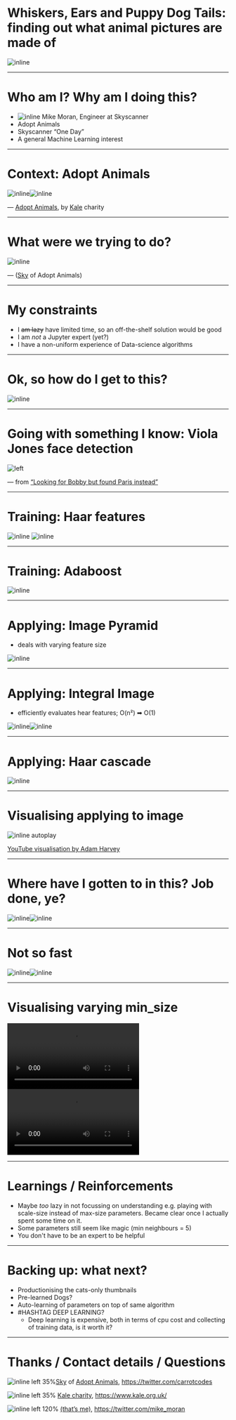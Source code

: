 # Whiskers, Ears and Puppy Dog Tails: finding out what animal pictures are made of

![inline](7a2aa472bbe9a7ecc1985a699c7fe90b973e9ac87f678f979743342f19840b31/thumbnail_medium_haar_cat2_eyes.jpg)

---

# Who am I? Why am I doing this?

* ![inline](bonce.jpg) Mike Moran, Engineer at Skyscanner
* Adopt Animals
* Skyscanner “One Day”
* A general Machine Learning interest

---

# Context: Adopt Animals

![inline](adopt_animals.png)![inline](kale-logo.png)


— [Adopt Animals](https://www.adoptanimals.io/), by [Kale](https://www.kale.org.uk/) charity


---

# What were we trying to do?

![inline](requirement.png)

— ([Sky](https://twitter.com/carrotcodes]) of Adopt Animals)

---

# My constraints

* I ~~am lazy~~ have limited time, so an off-the-shelf solution would be good
* I am *not* a Jupyter expert (yet?)
* I have a non-uniform experience of Data-science algorithms

---

# Ok, so how do I get to this?

![inline](7a2aa472bbe9a7ecc1985a699c7fe90b973e9ac87f678f979743342f19840b31/thumbnail_medium_haar_cat2_eyes.jpg)

---

# Going with something I know: Viola Jones face detection

![left](https://raw.githubusercontent.com/mikemoraned/selfies/master/examples/touristselfies/CLdKagoWoAA379-.faces.jpg)

— from [“Looking for Bobby but found Paris instead”](http://blog.houseofmoran.com/post/126043044893/looking-for-bobby-but-found-paris-instead)

---

# Training: Haar features

![inline](https://www.researchgate.net/profile/Nguyen_Thai-Nghe/publication/278783423/figure/fig2/AS:294390556839937@1447199586590/Haar-like-features-Source-opencvorg.png) ![inline](https://www.researchgate.net/profile/Tomas_Proscevicius2/publication/237049645/figure/fig1/AS:299454470082567@1448406917463/Haar-features-examples-for-face-detection.png)

---

# Training: Adaboost

![inline](https://slideplayer.com/slide/9092209/27/images/20/Algorithm+Adaboost+-+Example.jpg)

---

# Applying: Image Pyramid

* deals with varying feature size

![inline](https://www.pyimagesearch.com/wp-content/uploads/2015/03/pyramid_example.png)

---

# Applying: Integral Image

* efficiently evaluates hear features; O(n²) ➡ O(1)

![inline](https://computersciencesource.files.wordpress.com/2010/09/adding_2.png)![inline](https://upload.wikimedia.org/wikipedia/commons/thumb/5/58/Summed_area_table.png/220px-Summed_area_table.png)

---

# Applying: Haar cascade

![inline](http://lh5.ggpht.com/-ui_sWzegVLw/UDMAh6MKx8I/AAAAAAAAKxQ/wdgMMAZW0k0/image_thumb20.png?imgmax=800)

---

# Visualising applying to image

![inline autoplay](https://youtu.be/hPCTwxF0qf4?t=55s)

[YouTube visualisation by Adam Harvey]()

---

# Where have I gotten to in this? Job done, ye?

![inline](0b47f51b281802e5b262855dfe84419218df247a9c193ae339ef06774ae5b572/thumbnail_medium_haar_cat2_eyes.jpg)![inline](1c8ca65d3a8a7b547516208313caad43ba347ad9fe836dd68d4af1e05c59d7cf/thumbnail_medium_haar_cat2_eyes.jpg)

---

# Not so fast

![inline](3bc4d1542de3ff380b80713a9dbac2558348603f55b92f9d2ad69608a83d0792/thumbnail_medium_haar_cat2_eyes.jpg)![inline](57ac8ce8c5644c0e7e269a0dd54323d5c931130e5313ca4c6b19f4b42c26f091/thumbnail_medium_haar_cat2_eyes.jpg)


---

# Visualising varying min_size

![loop autoplay](summary_cat.avi)
![loop autoplay](summary_eye.avi)

---

# Learnings / Reinforcements

* Maybe *too* lazy in not focussing on understanding e.g. playing with scale-size instead of max-size parameters. Became clear once I actually spent some time on it.
* Some parameters still seem like magic (min neighbours = 5)
* You don't have to be an expert to be helpful

---

# Backing up: what next?

* Productionising the cats-only thumbnails
* Pre-learned Dogs?
* Auto-learning of parameters on top of same algorithm
* #HASHTAG DEEP LEARNING?
  * Deep learning is expensive, both in terms of cpu cost and collecting of training data, is it worth it?

---

# Thanks / Contact details / Questions

![inline left 35%](RjFZp_zg_400x400.jpg)[Sky](https://twitter.com/carrotcodes]) of [Adopt Animals](https://www.adoptanimals.io/), https://twitter.com/carrotcodes

![inline left 35%](kale-logo.png) [Kale charity](https://www.kale.org.uk/), https://www.kale.org.uk/ 

![inline left 120%](bonce.jpg) [(that’s me)](https://twitter.com/mike_moran), https://twitter.com/mike_moran

